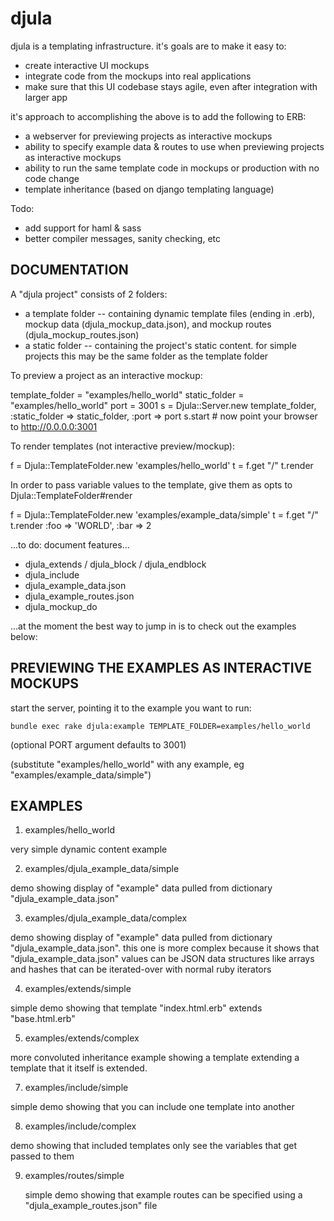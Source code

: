 djula
=====

djula is a templating infrastructure. it's goals are to make it easy to:

* create interactive UI mockups
* integrate code from the mockups into real applications
* make sure that this UI codebase stays agile, even after integration with larger app

it's approach to accomplishing the above is to add the following to ERB:

* a webserver for previewing projects as interactive mockups
* ability to specify example data & routes to use when previewing projects as interactive mockups
* ability to run the same template code in mockups or production with no code change
* template inheritance (based on django templating language)

Todo:

* add support for haml & sass
* better compiler messages, sanity checking, etc

DOCUMENTATION
-------------------------

A "djula project" consists of 2 folders:

* a template folder -- containing dynamic template files (ending in .erb), mockup data (djula_mockup_data.json), and mockup routes (djula_mockup_routes.json)
* a static folder -- containing the project's static content. for simple projects this may be the same folder as the template folder

To preview a project as an interactive mockup:

   template_folder = "examples/hello_world"
   static_folder = "examples/hello_world"
   port = 3001
   s = Djula::Server.new template_folder, :static_folder => static_folder, :port => port
   s.start # now point your browser to http://0.0.0.0:3001

To render templates (not interactive preview/mockup):

   f = Djula::TemplateFolder.new 'examples/hello_world'
   t = f.get "/"
   t.render

In order to pass variable values to the template, give them as opts to Djula::TemplateFolder#render

   f = Djula::TemplateFolder.new 'examples/example_data/simple'
   t = f.get "/"
   t.render :foo => 'WORLD', :bar => 2

...to do: document features...

* djula_extends / djula_block / djula_endblock
* djula_include
* djula_example_data.json
* djula_example_routes.json
* djula_mockup_do

...at the moment the best way to jump in is to check out the examples below:

PREVIEWING THE EXAMPLES AS INTERACTIVE MOCKUPS
----------------------------------------------

start the server, pointing it to the example you want to run:

    bundle exec rake djula:example TEMPLATE_FOLDER=examples/hello_world

(optional PORT argument defaults to 3001)

(substitute "examples/hello_world" with any example, eg "examples/example_data/simple")

EXAMPLES
--------

1. examples/hello_world

  very simple dynamic content example

2. examples/djula_example_data/simple

  demo showing display of "example" data pulled from dictionary "djula_example_data.json"

3. examples/djula_example_data/complex

  demo showing display of "example" data pulled from dictionary "djula_example_data.json".
  this one is more complex because it shows that "djula_example_data.json" values can be JSON data structures 
  like arrays and hashes that can be iterated-over with normal ruby iterators

4. examples/extends/simple

  simple demo showing that template "index.html.erb" extends "base.html.erb"

5. examples/extends/complex

  more convoluted inheritance example showing a template extending a template that it itself is extended.

7. examples/include/simple

  simple demo showing that you can include one template into another

8. examples/include/complex

  demo showing that included templates only see the variables that get passed to them

9. examples/routes/simple

   simple demo showing that example routes can be specified using a "djula_example_routes.json" file